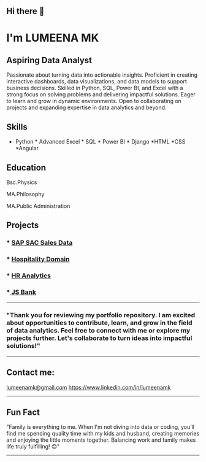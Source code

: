 ## Hi there 👋

<!--
**lumeenabdul/lumeenabdul** is a ✨ _special_ ✨ repository because its `README.md` (this file) appears on your GitHub profile.

Here are some ideas to get you started:

- 🔭 I’m currently working on ...
- 🌱 I’m currently learning ...
- 👯 I’m looking to collaborate on ...
- 🤔 I’m looking for help with ...
- 💬 Ask me about ...
- 📫 How to reach me: ...
- 😄 Pronouns: ...
- ⚡ Fun fact: ...
-->
# I'm LUMEENA MK
## Aspiring Data Analyst 
Passionate about turning data into actionable insights. Proficient in creating interactive dashboards, data visualizations, and data models to support business decisions. Skilled in Python, SQL, Power BI, and Excel with a strong focus on solving problems and delivering impactful solutions. Eager to learn and grow in dynamic environments. Open to collaborating on projects and expanding expertise in data analytics and beyond.
## Skills

* Python   * Advanced Excel  * SQL       * Power BI  * Django *HTML *CSS *Angular 
## Education 
Bsc.Physics   

MA.Philosophy

MA.Public Administration 

## Projects

### * <a href="https://github.com/lumeenabdul/SAP-SAC-Project.git"> SAP SAC Sales Data </a>
### * <a href="https://github.com/lumeenabdul/Hotel-Insights-Power-BI.git"> Hospitality Domain </a>

### * <a href="https://github.com/lumeenabdul/HR-analytics-PowerBI.git"> HR Analytics  </a>
### *<a href="https://github.com/lumeenabdul/JS-Bank-dashboard.git"> JS Bank  </a> 
 

---

### "Thank you for reviewing my portfolio repository. I am excited about opportunities to contribute, learn, and grow in the field of data analytics. Feel free to connect with me or explore my projects further. Let's collaborate to turn ideas into impactful solutions!"


---

## Contact me:

lumeenamk@gmail.com 
https://www.linkedin.com/in/lumeenamk


---



## Fun Fact

"Family is everything to me. When I'm not diving into data or coding, you’ll find me spending quality time with my kids and husband, creating memories and enjoying the little moments together. Balancing work and family makes life truly fulfilling! 😊"



------

